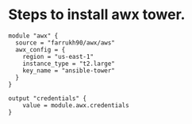 # Steps to install awx tower. 


```
module "awx" { 
  source = "farrukh90/awx/aws" 
  awx_config = {
    region = "us-east-1"
    instance_type = "t2.large"
    key_name = "ansible-tower"
  }
}

output "credentials" {
    value = module.awx.credentials
}

```
